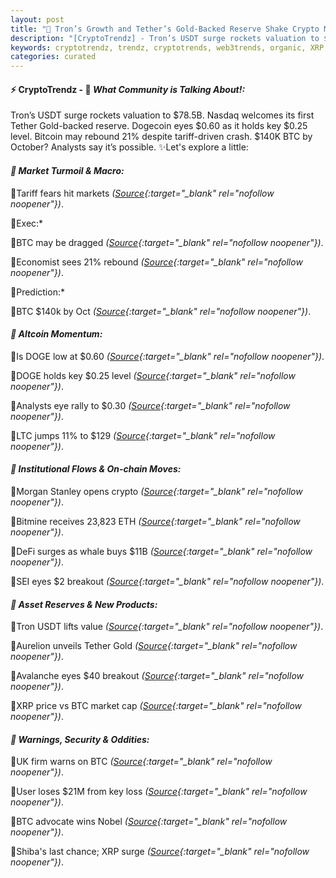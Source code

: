 ```yaml
---
layout: post
title: "🌅 Tron’s Growth and Tether’s Gold-Backed Reserve Shake Crypto Markets"
description: "[CryptoTrendz] - Tron’s USDT surge rockets valuation to $78.5B. Nasdaq welcomes its first Tether Gold-backed reserve. Dogecoin eyes $0.60 as it holds key $0.25 level. Bitcoin may rebound 21% despite tariff-driven crash. $140K BTC by October? Analysts say it’s possible."
keywords: cryptotrendz, trendz, cryptotrends, web3trends, organic, XRP, Bitcoin, UK, Trump, USDT, Crypto, Network, Dogecoin, Ethereum, Growth, Market, Analyst
categories: curated
---
```


#### ⚡ CryptoTrendz - 📌 *What Community is Talking About!:*

Tron’s USDT surge rockets valuation to $78.5B. Nasdaq welcomes its first Tether Gold-backed reserve. Dogecoin eyes $0.60 as it holds key $0.25 level. Bitcoin may rebound 21% despite tariff-driven crash. $140K BTC by October? Analysts say it’s possible. ✨Let's explore a little:


#### *🔖  Market Turmoil & Macro:*  

🔹Tariff fears hit markets *([Source](https://s.avyag.com/kzm1){:target="_blank" rel="nofollow noopener"})*.  

🔹Exec:*  

🔹BTC may be dragged *([Source](https://s.avyag.com/wyel){:target="_blank" rel="nofollow noopener"})*.  

🔹Economist sees 21% rebound *([Source](https://s.avyag.com/a4h7){:target="_blank" rel="nofollow noopener"})*.  

🔹Prediction:*  

🔹BTC $140k by Oct *([Source](https://s.avyag.com/qhmb){:target="_blank" rel="nofollow noopener"})*.  

#### *🔖  Altcoin Momentum:*  

🔹Is DOGE low at $0.60 *([Source](https://s.avyag.com/j9l3){:target="_blank" rel="nofollow noopener"})*.  

🔹DOGE holds key $0.25 level *([Source](https://s.avyag.com/n444){:target="_blank" rel="nofollow noopener"})*.  

🔹Analysts eye rally to $0.30 *([Source](https://s.avyag.com/1h07){:target="_blank" rel="nofollow noopener"})*.  

🔹LTC jumps 11% to $129 *([Source](https://s.avyag.com/uv8k){:target="_blank" rel="nofollow noopener"})*.  

#### *🔖  Institutional Flows & On-chain Moves:*  

🔹Morgan Stanley opens crypto *([Source](https://s.avyag.com/b4uu){:target="_blank" rel="nofollow noopener"})*.  

🔹Bitmine receives 23,823 ETH *([Source](https://s.avyag.com/0qfn){:target="_blank" rel="nofollow noopener"})*.  

🔹DeFi surges as whale buys $11B *([Source](https://s.avyag.com/w05m){:target="_blank" rel="nofollow noopener"})*.  

🔹SEI eyes $2 breakout *([Source](https://s.avyag.com/u6cp){:target="_blank" rel="nofollow noopener"})*.  

#### *🔖  Asset Reserves & New Products:*  

🔹Tron USDT lifts value *([Source](https://s.avyag.com/od8w){:target="_blank" rel="nofollow noopener"})*.  

🔹Aurelion unveils Tether Gold *([Source](https://s.avyag.com/sftd){:target="_blank" rel="nofollow noopener"})*.  

🔹Avalanche eyes $40 breakout *([Source](https://s.avyag.com/sli5){:target="_blank" rel="nofollow noopener"})*.  

🔹XRP price vs BTC market cap *([Source](https://s.avyag.com/fsc8){:target="_blank" rel="nofollow noopener"})*.  

#### *🔖  Warnings, Security & Oddities:*  

🔹UK firm warns on BTC *([Source](https://s.avyag.com/8e7f){:target="_blank" rel="nofollow noopener"})*.  

🔹User loses $21M from key loss *([Source](https://s.avyag.com/iqex){:target="_blank" rel="nofollow noopener"})*.  

🔹BTC advocate wins Nobel *([Source](https://s.avyag.com/kj3o){:target="_blank" rel="nofollow noopener"})*.  

🔹Shiba's last chance; XRP surge *([Source](https://s.avyag.com/udcw){:target="_blank" rel="nofollow noopener"})*.